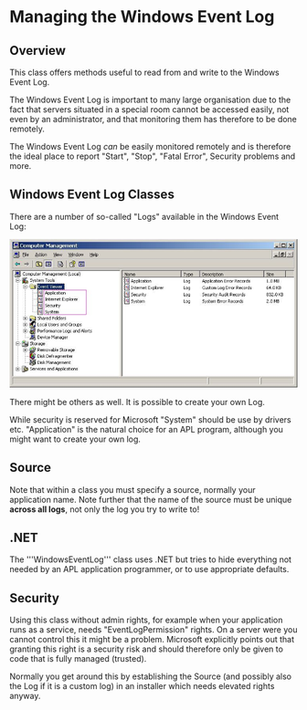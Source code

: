 # Managing the Windows Event Log


## Overview

This class offers methods useful to read from and write to the Windows Event Log.

The Windows Event Log is important to many large organisation due to the fact that servers situated in a special room cannot be accessed easily, not even by an administrator, and that monitoring them has therefore to be done remotely. 

The Windows Event Log _can_ be easily monitored remotely and is therefore the ideal place to report "Start", "Stop", "Fatal Error", Security problems and more.


## Windows Event Log Classes

There are a number of so-called "Logs" available in the Windows Event Log:

![](windowseventlog.jpg)

There might be others as well. It is possible to create your own Log.

While security is reserved for Microsoft "System" should be use by drivers etc. "Application" is the natural choice for an APL program, although you might want to create your own log.


## Source

Note that within a class you must specify a source, normally your application name. Note further that the name of the source must be unique **across all logs**, not only the log you try to write to!


## .NET

The '''WindowsEventLog''' class uses .NET but tries to hide everything not needed by an APL application programmer, or to use appropriate defaults.


## Security

Using this class without admin rights, for example when your application runs as a service, needs "EventLogPermission" rights. On a server were you cannot control this it might be a problem. Microsoft explicitly points out that granting this right is a security risk and should therefore only be given to code that is fully managed (trusted).

Normally you get around this by establishing the Source (and possibly also the Log if it is a custom log) in an installer which needs elevated rights anyway.